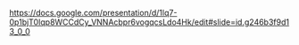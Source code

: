 https://docs.google.com/presentation/d/1lq7-0p1bjT0Iqp8WCCdCy_VNNAcbpr6vogqcsLdo4Hk/edit#slide=id.g246b3f9d13_0_0